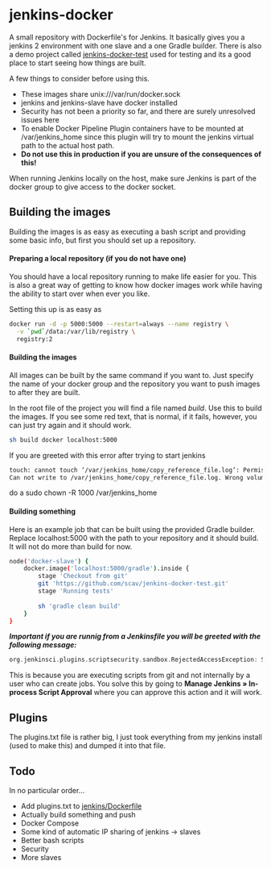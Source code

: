# jenkins-docker
A small repository with Dockerfile's for Jenkins. It basically gives you a jenkins 2 environment with one slave and a one Gradle builder. There is also a demo project called [jenkins-docker-test](https://github.com/scav/jenkins-docker-test) used for testing and its a good place to start seeing how things are built.

A few things to consider before using this.
 * These images share unix:///var/run/docker.sock 
 * jenkins and jenkins-slave have docker installed
 * Security has not been a priority so far, and there are surely unresolved issues here
 * To enable Docker Pipeline Plugin containers have to be mounted at /var/jenkins_home since this plugin will try to mount the jenkins virtual path to the actual host path.
 * **Do not use this in production if you are unsure of the consequences of this!**

When running Jenkins locally on the host, make sure Jenkins is part of the docker group to give access to the docker socket.


## Building the images
Building the images is as easy as executing a bash script and providing some basic info, but first you should set up a repository.

#### Preparing a local repository (if you do not have one)
You should have a local repository running to make life easier for you. This is also a great way of getting to know how docker images work while having the ability to start over when ever you like.

Setting this up is as easy as 
```bash
docker run -d -p 5000:5000 --restart=always --name registry \
  -v `pwd`/data:/var/lib/registry \
  registry:2
```

#### Building the images
All images can be built by the same command if you want to. Just specify the name of your docker group and the repository you want to push images to after they are built.

In the root file of the project you will find a file named *build*. Use this to build the images. If you see some red text, that is normal, if it fails, however, you can just try again and it should work.
```bash
sh build docker localhost:5000
```

If you are greeted with this error after trying to start jenkins
```bash 
touch: cannot touch ‘/var/jenkins_home/copy_reference_file.log’: Permission denied
Can not write to /var/jenkins_home/copy_reference_file.log. Wrong volume permissions?
```
do a sudo chown -R 1000 /var/jenkins_home

#### Building something
Here is an example job that can be built using the provided Gradle builder. Replace localhost:5000 with the path to your repository and it should build. It will not do more than build for now.
```bash
node('docker-slave') {
    docker.image('localhost:5000/gradle').inside {
        stage 'Checkout from git'
        git 'https://github.com/scav/jenkins-docker-test.git'
        stage 'Running tests'
        
        sh 'gradle clean build'
    }
}
```

***Important if you are runnig from a Jenkinsfile you will be greeted with the following message:***
```groovy
org.jenkinsci.plugins.scriptsecurity.sandbox.RejectedAccessException: Scripts not permitted to use new org.jenkinsci.plugins.docker.commons.credentials.DockerRegistryEndpoint java.lang.String java.lang.String
```
This is because you are executing scripts from git and not internally by a user who can create jobs.
You solve this by going to **Manage Jenkins » In-process Script Approval** where you can approve this action and it will work.

## Plugins
The plugins.txt file is rather big, I just took everything from my jenkins install (used to make this) and dumped it into that file.

## Todo
In no particular order...
 * Add plugins.txt to [jenkins/Dockerfile](https://github.com/scav/jenkins-docker/blob/master/jenkins/Dockerfile)
 * Actually build something and push
 * Docker Compose
 * Some kind of automatic IP sharing of jenkins -> slaves
 * Better bash scripts
 * Security
 * More slaves
